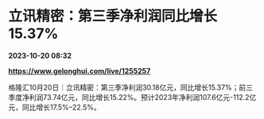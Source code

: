 # 立讯精密：第三季净利润同比增长15.37%

**2023-10-20 08:32**

**https://www.gelonghui.com/live/1255257**

格隆汇10月20日｜立讯精密：第三季净利润30.18亿元，同比增长15.37%；前三季度净利润73.74亿元，同比增长15.22%。预计2023年净利润107.6亿元-112.2亿元，同比增长17.5%–22.5%。